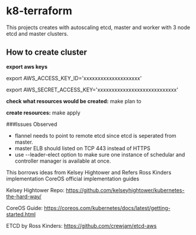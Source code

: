 # k8-terraform
This projects creates with autoscaling etcd, master and worker with 3 node etcd and master clusters. 


## How to create cluster
**export aws keys**

export AWS_ACCESS_KEY_ID='xxxxxxxxxxxxxxxxxxxx'

export AWS_SECRET_ACCESS_KEY='xxxxxxxxxxxxxxxxxxxxxxxxxxxx'

**check what resources would be created:**
make plan to 

**create resources:**
make apply


###Issues Observed

* flannel needs to point to remote etcd since etcd is seperated from master.
* master ELB should listed on TCP 443 instead of HTTPS
* use --leader-elect option to make sure one instance of schedular and controller manager is available at once.


This borrows ideas from Kelsey Hightower and Refers Ross Kinders implementation CoreOS official implementation guides

Kelsey Hightower Repo:
https://github.com/kelseyhightower/kubernetes-the-hard-way/

CoreOS Guide: 
https://coreos.com/kubernetes/docs/latest/getting-started.html

ETCD by Ross Kinders: 
https://github.com/crewjam/etcd-aws

